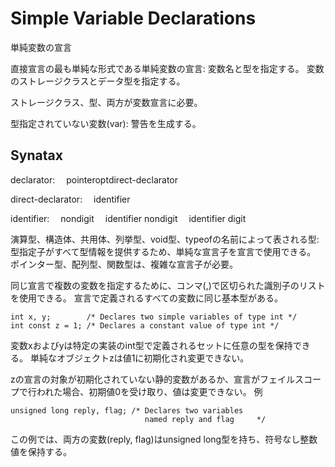# Simple Variable Declarations
単純変数の宣言

直接宣言の最も単純な形式である単純変数の宣言:
変数名と型を指定する。
変数のストレージクラスとデータ型を指定する。

ストレージクラス、型、両方が変数宣言に必要。

型指定されていない変数(var): 警告を生成する。


## Synatax
declarator:
 pointeroptdirect-declarator

direct-declarator:
 identifier

identifier:
 nondigit
 identifier nondigit
 identifier digit


演算型、構造体、共用体、列挙型、void型、typeofの名前によって表される型:
型指定子がすべて型情報を提供するため、単純な宣言子を宣言で使用できる。
ポインター型、配列型、関数型は、複雑な宣言子が必要。

同じ宣言で複数の変数を指定するために、コンマ(,)で区切られた識別子のリストを使用できる。
宣言で定義されるすべての変数に同じ基本型がある。
```lang:C
int x, y;        /* Declares two simple variables of type int */
int const z = 1; /* Declares a constant value of type int */
```
変数xおよびyは特定の実装のint型で定義されるセットに任意の型を保持できる。
単純なオブジェクトzは値1に初期化され変更できない。

zの宣言の対象が初期化されていない静的変数があるか、宣言がフェイルスコープで行われた場合、初期値0を受け取り、値は変更できない。
例
```lang:C
unsigned long reply, flag; /* Declares two variables
                              named reply and flag     */
```
この例では、両方の変数(reply, flag)はunsigned long型を持ち、符号なし整数値を保持する。
